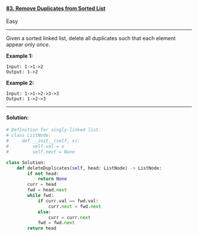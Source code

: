 #### [83. Remove Duplicates from Sorted List](https://leetcode.com/problems/remove-duplicates-from-sorted-list/)

Easy

---

Given a sorted linked list, delete all duplicates such that each element appear only *once*.

**Example 1:**

```
Input: 1->1->2
Output: 1->2
```

**Example 2:**

```
Input: 1->1->2->3->3
Output: 1->2->3
```

---

#### Solution:

```python
# Definition for singly-linked list.
# class ListNode:
#     def __init__(self, x):
#         self.val = x
#         self.next = None

class Solution:
    def deleteDuplicates(self, head: ListNode) -> ListNode:
        if not head:
            return None
        curr = head
        fwd = head.next
        while fwd:
            if curr.val == fwd.val:
                curr.next = fwd.next
            else:
                curr = curr.next
            fwd = fwd.next
        return head
```

